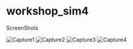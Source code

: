 # workshop_sim4

ScreenShots

![Capture1](https://user-images.githubusercontent.com/46970213/144313606-fd53ada6-0ffc-4b92-96af-4968348f9ac7.JPG)
![Capture2](https://user-images.githubusercontent.com/46970213/144313618-ac96e821-522d-4b3a-b088-429af32db7c9.JPG)
![Capture3](https://user-images.githubusercontent.com/46970213/144313622-75598472-d080-4877-bf39-598a83f754b1.JPG)
![Capture4](https://user-images.githubusercontent.com/46970213/144313626-233b3954-3181-46a3-b4f9-614b8c04cd30.JPG)

